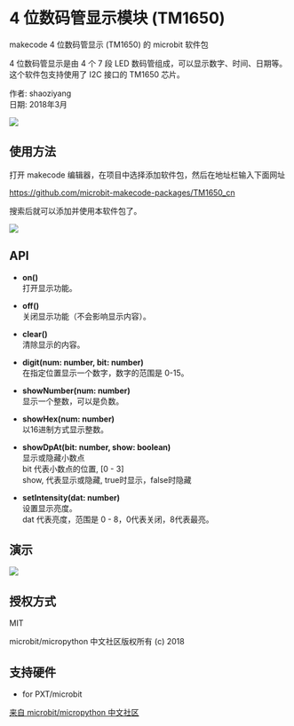 # 4 位数码管显示模块 (TM1650)
makecode 4 位数码管显示 (TM1650) 的 microbit 软件包  

4 位数码管显示是由 4 个 7 段 LED 数码管组成，可以显示数字、时间、日期等。这个软件包支持使用了 I2C 接口的 TM1650 芯片。  

作者: shaoziyang  
日期: 2018年3月  

![](https://raw.githubusercontent.com/microbit-makecode-packages/TM1650_cn/master/icon.png)  

## 使用方法

打开 makecode 编辑器，在项目中选择添加软件包，然后在地址栏输入下面网址  

https://github.com/microbit-makecode-packages/TM1650_cn  

搜索后就可以添加并使用本软件包了。  

![](https://raw.githubusercontent.com/microbit-makecode-packages/TM1650_cn/master/4-LED.jpg)

## API

- **on()**  
打开显示功能。  

- **off()**  
关闭显示功能（不会影响显示内容）。  

- **clear()**  
清除显示的内容。  

- **digit(num: number, bit: number)**  
在指定位置显示一个数字，数字的范围是 0-15。  

- **showNumber(num: number)**  
显示一个整数，可以是负数。  

- **showHex(num: number)**  
以16进制方式显示整数。  

- **showDpAt(bit: number, show: boolean)**  
显示或隐藏小数点  
bit 代表小数点的位置, [0 - 3]  
show, 代表显示或隐藏, true时显示，false时隐藏  

- **setIntensity(dat: number)**  
设置显示亮度。  
dat 代表亮度，范围是 0 - 8，0代表关闭，8代表最亮。  

## 演示

![](https://raw.githubusercontent.com/microbit-makecode-packages/TM1650_cn/master/demo.jpg)

## 授权方式  

MIT

microbit/micropython 中文社区版权所有 (c) 2018  

## 支持硬件

* for PXT/microbit


[来自 microbit/micropython 中文社区](http://www.micropython.org.cn) 